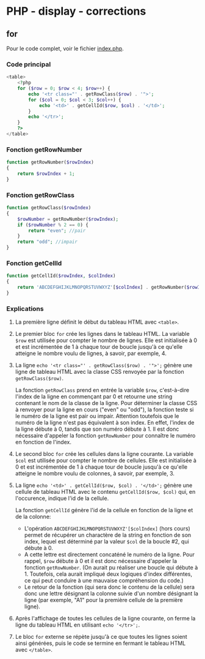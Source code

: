 # PHP - display - corrections

## for

Pour le code complet, voir le fichier [index.php](./index.php).

### Code principal

```php
<table>
    <?php
    for ($row = 0; $row < 4; $row++) {
        echo '<tr class="' . getRowClass($row) . '">';
        for ($col = 0; $col < 3; $col++) {
            echo '<td>' . getCellId($row, $col) . '</td>';
        }
        echo '</tr>';
    }
    ?>
</table>
```

### Fonction getRowNumber

```php
function getRowNumber($rowIndex)
{
    return $rowIndex + 1;
}
```

### Fonction getRowClass

```php
function getRowClass($rowIndex)
{
    $rowNumber = getRowNumber($rowIndex);
    if ($rowNumber % 2 == 0) {
        return "even"; //pair
    }
    return "odd"; //impair
}
```

### Fonction getCellId

```php
function getCellId($rowIndex, $colIndex)
{
    return 'ABCDEFGHIJKLMNOPQRSTUVWXYZ'[$colIndex] . getRowNumber($rowIndex);
}
```

### Explications

1. La première ligne définit le début du tableau HTML avec `<table>`.

2. Le premier bloc `for` crée les lignes dans le tableau HTML. La variable `$row` est utilisée pour compter le nombre de lignes. Elle est initialisée à 0 et est incrémentée de 1 à chaque tour de boucle jusqu'à ce qu'elle atteigne le nombre voulu de lignes, à savoir, par exemple, 4.

3. La ligne `echo '<tr class="' . getRowClass($row) . '">';` génère une ligne de tableau HTML avec la classe CSS renvoyée par la fonction `getRowClass($row)`. 

    La fonction `getRowClass` prend en entrée la variable `$row`, c'est-à-dire l'index de la ligne en commençant par 0 et retourne une string contenant le nom de la classe de la ligne. Pour déterminer la classe CSS à renvoyer pour la ligne en cours ("even" ou "odd"), la fonction teste si le numéro de la ligne est pair ou impair. Attention toutefois que le numéro de la ligne n'est pas équivalent à son index. En effet, l'index de la ligne débute à 0, tandis que son numéro débute à 1. Il est donc nécessaire d'appeler la fonction `getRowNumber` pour connaître le numéro en fonction de l'index.

4. Le second bloc `for` crée les cellules dans la ligne courante. La variable `$col` est utilisée pour compter le nombre de cellules. Elle est initialisée à 0 et est incrémentée de 1 à chaque tour de boucle jusqu'à ce qu'elle atteigne le nombre voulu de colonnes, à savoir, par exemple, 3.

5. La ligne `echo '<td>' . getCellId($row, $col) . '</td>';` génère une cellule de tableau HTML avec le contenu `getCellId($row, $col)` qui, en l'occurence, indique l'id de la cellule.

    La fonction  `getCellId` génère l'id de la cellule en fonction de la ligne et de la colonne:
    - L'opération `ABCDEFGHIJKLMNOPQRSTUVWXYZ'[$colIndex]` (hors cours) permet de récupérer un charactère de la string en fonction de son index, lequel est déterminé par la valeur `$col` de la boucle #2, qui débute à 0. 
    - A cette lettre est directement concaténé le numéro de la ligne. Pour rappel, `$row` débute à 0 et il est donc nécessaire d'appeler la fonction `getRowNumber`. (On aurait pu réaliser une boucle qui débute à 1. Toutefois, cela aurait impliqué deux logiques d'index différentes, ce qui peut conduire à une mauvaise compréhension du code.)
    - Le retour de la fonction (qui sera donc le contenu de la cellule) sera donc une lettre désignant la colonne suivie d'un nombre désignant la ligne (par exemple, "A1" pour la première cellule de la première ligne).

6. Après l'affichage de toutes les cellules de la ligne courante, on ferme la ligne du tableau HTML en utilisant `echo '</tr>';`.

7. Le bloc `for` externe se répète jusqu'à ce que toutes les lignes soient ainsi générées, puis le code se termine en fermant le tableau HTML avec `</table>`.
